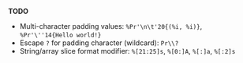 **TODO**
- Multi-character padding values: `%Pr'\n\t'20{(%i, %i)}`, `%Pr'\''14{Hello world!}`
- Escape `?` for padding character (wildcard): `Pr\\?`
- String/array slice format modifier: `%[21:25]s`, `%[0:]A`, `%[:]a`, `%[:2]s`